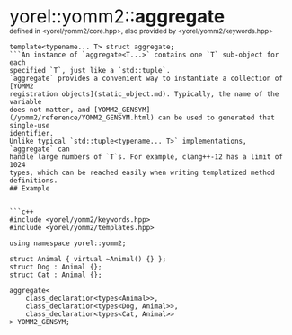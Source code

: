 

<span style="font-size:xx-large;">yorel::yomm2::<strong>aggregate</strong></span><br/>
<sub>defined in <yorel/yomm2/core.hpp>, also provided by <yorel/yomm2/keywords.hpp></sub><br/>
```
template<typename... T> struct aggregate;
```An instance of `aggregate<T...>` contains one `T` sub-object for each
specified `T`, just like a `std::tuple`.
`aggregate` provides a convenient way to instantiate a collection of [YOMM2
registration objects](static_object.md). Typically, the name of the variable
does not matter, and [YOMM2_GENSYM](/yomm2/reference/YOMM2_GENSYM.html) can be used to generated that single-use
identifier.
Unlike typical `std::tuple<typename... T>` implementations, `aggregate` can
handle large numbers of `T`s. For example, clang++-12 has a limit of 1024
types, which can be reached easily when writing templatized method
definitions.
## Example


```c++
#include <yorel/yomm2/keywords.hpp>
#include <yorel/yomm2/templates.hpp>

using namespace yorel::yomm2;

struct Animal { virtual ~Animal() {} };
struct Dog : Animal {};
struct Cat : Animal {};

aggregate<
    class_declaration<types<Animal>>,
    class_declaration<types<Dog, Animal>>,
    class_declaration<types<Cat, Animal>>
> YOMM2_GENSYM;
```
